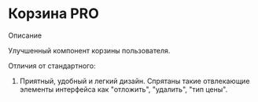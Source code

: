 # Корзина PRO

Описание 

Улучшенный компонент корзины пользователя. 

Отличия от стандартного: 
1) Приятный, удобный и легкий дизайн. 
Спрятаны такие отвлекающие элементы интерфейса как "отложить", "удалить", "тип цены". 
